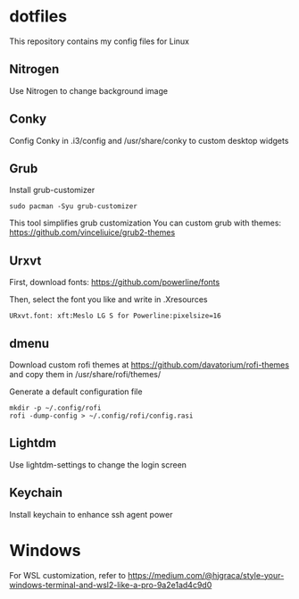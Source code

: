 # dotfiles
This repository contains my config files for Linux

## Nitrogen
Use Nitrogen to change background image

## Conky
Config Conky in .i3/config and /usr/share/conky to custom desktop widgets

## Grub
Install grub-customizer
```
sudo pacman -Syu grub-customizer
```
This tool simplifies grub customization
You can custom grub with themes: https://github.com/vinceliuice/grub2-themes

## Urxvt
First, download fonts: https://github.com/powerline/fonts

Then, select the font you like and write in .Xresources
```
URxvt.font: xft:Meslo LG S for Powerline:pixelsize=16
```

## dmenu
Download custom rofi themes at https://github.com/davatorium/rofi-themes and copy them in /usr/share/rofi/themes/

Generate a default configuration file
```
mkdir -p ~/.config/rofi
rofi -dump-config > ~/.config/rofi/config.rasi
```

## Lightdm
Use lightdm-settings to change the login screen


## Keychain
Install keychain to enhance ssh agent power


# Windows

For WSL customization, refer to https://medium.com/@hjgraca/style-your-windows-terminal-and-wsl2-like-a-pro-9a2e1ad4c9d0
